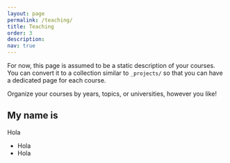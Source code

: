 ```yaml
---
layout: page
permalink: /teaching/
title: Teaching
order: 3
description: 
nav: true
---
```


For now, this page is assumed to be a static description of your courses. You can convert it to a collection similar to `_projects/` so that you can have a dedicated page for each course.

Organize your courses by years, topics, or universities, however you like!

## My name is

Hola
* Hola
* Hola
